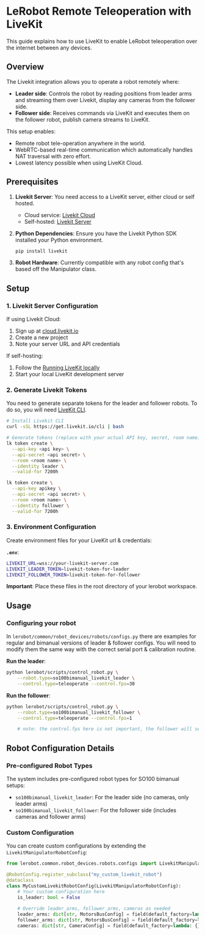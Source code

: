 # LeRobot Remote Teleoperation with LiveKit

This guide explains how to use LiveKit to enable LeRobot teleoperation over the internet between any devices.

## Overview

The Livekit integration allows you to operate a robot remotely where:
- **Leader side**: Controls the robot by reading positions from leader arms and streaming them over Livekit, display any cameras from the follower side.
- **Follower side**: Receives commands via LiveKit and executes them on the follower robot, publish camera streams to LiveKit.

This setup enables:
- Remote robot tele-operation anywhere in the world.
- WebRTC-based real-time communication which automatically handles NAT traversal with zero effort.
- Lowest latency possible when using LiveKit Cloud.

## Prerequisites

1. **Livekit Server**: You need access to a LiveKit server, either cloud or self hosted.
   - Cloud service: [Livekit Cloud](https://cloud.livekit.io/)
   - Self-hosted: [Livekit Server](https://github.com/livekit/livekit)

2. **Python Dependencies**: Ensure you have the Livekit Python SDK installed your Python environment.
   ```bash
   pip install livekit
   ```

3. **Robot Hardware**: Currently compatible with any robot config that's based off the Manipulator class.

## Setup

### 1. Livekit Server Configuration

If using Livekit Cloud:
1. Sign up at [cloud.livekit.io](https://cloud.livekit.io/)
2. Create a new project
3. Note your server URL and API credentials

If self-hosting:
1. Follow the [Running LiveKit locally](https://docs.livekit.io/home/self-hosting/local/)
2. Start your local LiveKit development server

### 2. Generate Livekit Tokens

You need to generate separate tokens for the leader and follower robots. To do so, you will need [LiveKit CLI](https://docs.livekit.io/home/cli/cli-setup/).

```bash
# Install Livekit CLI
curl -sSL https://get.livekit.io/cli | bash

# Generate tokens (replace with your actual API key, secret, room name)
lk token create \
  --api-key <api key> \
  --api-secret <api secret> \
  --room <room name> \
  --identity leader \
  --valid-for 7200h

lk token create \
  --api-key apikey \
  --api-secret <api secret> \
  --room <room name> \
  --identity follower \
  --valid-for 7200h
```

### 3. Environment Configuration

Create environment files for your LiveKit url & credentials:

**`.env`**:
```bash
LIVEKIT_URL=wss://your-livekit-server.com
LIVEKIT_LEADER_TOKEN=livekit-token-for-leader
LIVEKIT_FOLLOWER_TOKEN=livekit-token-for-follower
```

**Important**: Place these files in the root directory of your lerobot workspace.

## Usage

### Configuring your robot

In `lerobot/common/robot_devices/robots/configs.py` there are examples for regular and bimanual versions of leader & follower configs.  You will need to modify them the same way with the correct serial port & calibration routine.

**Run the leader**:
   ```bash
   python lerobot/scripts/control_robot.py \
       --robot.type=so100bimanual_livekit_leader \
       --control.type=teleoperate --control.fps=30
   ```

**Run the follower**:
   ```bash
   python lerobot/scripts/control_robot.py \
       --robot.type=so100bimanual_livekit_follower \
       --control.type=teleoperate --control.fps=1

       # note: the control.fps here is not important, the follower will send the commands to the robot as fast as it receives from the leader.  
   ```

## Robot Configuration Details

### Pre-configured Robot Types

The system includes pre-configured robot types for SO100 bimanual setups:

- `so100bimanual_livekit_leader`: For the leader side (no cameras, only leader arms)
- `so100bimanual_livekit_follower`: For the follower side (includes cameras and follower arms)

### Custom Configuration

You can create custom configurations by extending the `LivekitManipulatorRobotConfig`:

```python
from lerobot.common.robot_devices.robots.configs import LivekitManipulatorRobotConfig

@RobotConfig.register_subclass("my_custom_livekit_robot")
@dataclass
class MyCustomLivekitRobotConfig(LivekitManipulatorRobotConfig):
    # Your custom configuration here
    is_leader: bool = False
    
    # Override leader_arms, follower_arms, cameras as needed
    leader_arms: dict[str, MotorsBusConfig] = field(default_factory=lambda: {})
    follower_arms: dict[str, MotorsBusConfig] = field(default_factory=lambda: {})
    cameras: dict[str, CameraConfig] = field(default_factory=lambda: {})
```
